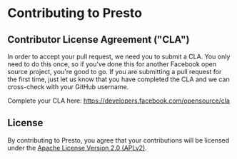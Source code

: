 # Contributing to Presto

## Contributor License Agreement ("CLA")

In order to accept your pull request, we need you to submit a CLA. You only need to do this once, so if you've done this for another Facebook open source project, you're good to go. If you are submitting a pull request for the first time, just let us know that you have completed the CLA and we can cross-check with your GitHub username.

Complete your CLA here: <https://developers.facebook.com/opensource/cla>

## License

By contributing to Presto, you agree that your contributions will be licensed under the [Apache License Version 2.0 (APLv2)](LICENSE).
